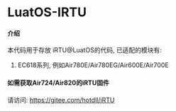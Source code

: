# LuatOS-IRTU

#### 介绍

本代码用于存放 iRTU@LuatOS的代码, 已适配的模块有:
1. EC618系列, 例如Air780E/Air780EG/Air600E/Air700E

#### 如需获取Air724/Air820的iRTU固件

请访问: https://gitee.com/hotdll/iRTU
